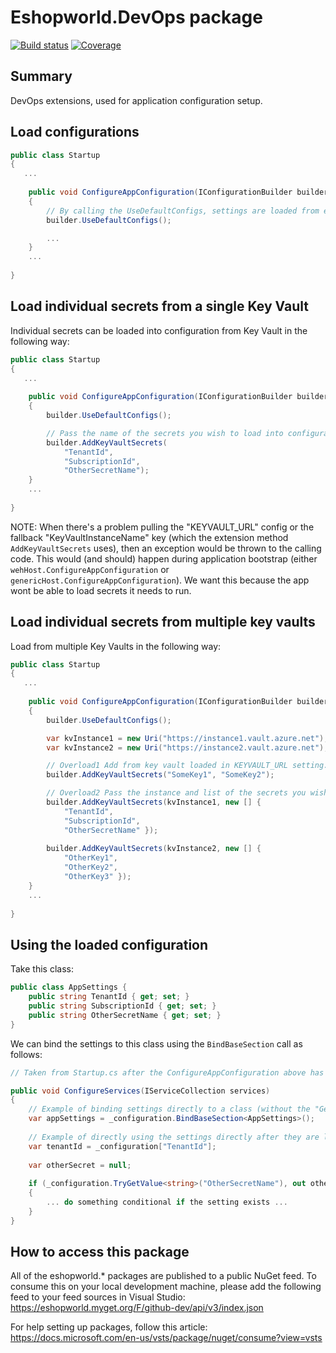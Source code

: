 # Eshopworld.DevOps package

[![Build status](https://dev.azure.com/eshopworld/Github%20build/_apis/build/status/devops)](https://dev.azure.com/eshopworld/Github%20build/_build/latest?definitionId=150)
[![Coverage](https://sonarcloud.io/api/project_badges/measure?project=esw.devops&metric=coverage)](https://sonarcloud.io/dashboard?id=esw.devops)

## Summary

DevOps extensions, used for application configuration setup.

## Load configurations

```csharp
public class Startup
{
   ...
   
    public void ConfigureAppConfiguration(IConfigurationBuilder builder)
    {
		// By calling the UseDefaultConfigs, settings are loaded from environment, command line args, followed by appsettings.
        builder.UseDefaultConfigs();

		...
    }
    ...
   
}
```

## Load individual secrets from a single Key Vault

Individual secrets can be loaded into configuration from Key Vault in the following way:

```csharp
public class Startup
{
   ...
   
    public void ConfigureAppConfiguration(IConfigurationBuilder builder)
    {
        builder.UseDefaultConfigs();

        // Pass the name of the secrets you wish to load into configuration.
        builder.AddKeyVaultSecrets(  
			"TenantId", 
			"SubscriptionId", 
			"OtherSecretName");
    }
    ...
   
}
```

NOTE: When there's a problem pulling the "KEYVAULT_URL" config or the fallback "KeyVaultInstanceName" key (which the extension method `AddKeyVaultSecrets` uses), then an exception would be thrown to the calling code. This would (and should) happen during application bootstrap (either `wehHost.ConfigureAppConfiguration` or `genericHost.ConfigureAppConfiguration`). We want this because the app wont be able to load secrets it needs to run.

## Load individual secrets from multiple key vaults

Load from multiple Key Vaults in the following way:

```csharp
public class Startup
{
   ...
   
    public void ConfigureAppConfiguration(IConfigurationBuilder builder)
    {
        builder.UseDefaultConfigs();

		var kvInstance1 = new Uri("https://instance1.vault.azure.net");
		var kvInstance2 = new Uri("https://instance2.vault.azure.net");

        // Overload1 Add from key vault loaded in KEYVAULT_URL setting.
        builder.AddKeyVaultSecrets("SomeKey1", "SomeKey2");

        // Overload2 Pass the instance and list of the secrets you wish to load into configuration.
        builder.AddKeyVaultSecrets(kvInstance1, new [] {
			"TenantId", 
			"SubscriptionId", 
			"OtherSecretName" });
		
		builder.AddKeyVaultSecrets(kvInstance2, new [] {
			"OtherKey1", 
			"OtherKey2", 
			"OtherKey3" });
    }
    ...
   
}
```

## Using the loaded configuration

Take this class:

```csharp
public class AppSettings {
	public string TenantId { get; set; }
	public string SubscriptionId { get; set; }
	public string OtherSecretName { get; set; }
}
```

We can bind the settings to this class using the `BindBaseSection` call as follows:

```csharp
// Taken from Startup.cs after the ConfigureAppConfiguration above has been run.

public void ConfigureServices(IServiceCollection services)
{
	// Example of binding settings directly to a class (without the "GetSection" call).
	var appSettings = _configuration.BindBaseSection<AppSettings>();
	
	// Example of directly using the settings directly after they are loaded.
	var tenantId = _configuration["TenantId"];
	
	var otherSecret = null;
	
	if (_configuration.TryGetValue<string>("OtherSecretName"), out otherSecret) 
	{
		... do something conditional if the setting exists ...
	}
}
```

## How to access this package
All of the eshopworld.* packages are published to a public NuGet feed.  To consume this on your local development machine, please add the following feed to your feed sources in Visual Studio:
https://eshopworld.myget.org/F/github-dev/api/v3/index.json
 
For help setting up packages, follow this article: https://docs.microsoft.com/en-us/vsts/package/nuget/consume?view=vsts

